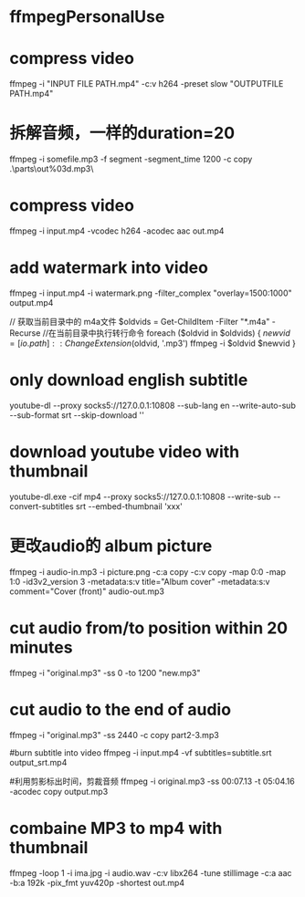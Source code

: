 # ffmpegPersonalUse

# compress video
ffmpeg -i "INPUT FILE PATH.mp4" -c:v h264 -preset slow "OUTPUTFILE PATH.mp4"

# 拆解音频，一样的duration=20
ffmpeg -i somefile.mp3 -f segment -segment_time 1200 -c copy .\parts\out%03d.mp3\


# compress video
ffmpeg -i input.mp4 -vcodec h264 -acodec aac out.mp4


# add watermark into video
ffmpeg -i input.mp4 -i watermark.png -filter_complex "overlay=1500:1000" output.mp4



// 获取当前目录中的 m4a文件
$oldvids = Get-ChildItem -Filter "*.m4a" -Recurse
//在当前目录中执行转行命令
foreach ($oldvid in $oldvids) {
    $newvid = [io.path]::ChangeExtension($oldvid, '.mp3')
    ffmpeg -i $oldvid  $newvid
}

# only download english subtitle
youtube-dl --proxy socks5://127.0.0.1:10808  --sub-lang en --write-auto-sub --sub-format srt --skip-download  ''


# download youtube video with thumbnail
youtube-dl.exe -cif mp4 --proxy socks5://127.0.0.1:10808 --write-sub  --convert-subtitles srt --embed-thumbnail 'xxx'


# 更改audio的 album picture 
ffmpeg -i audio-in.mp3 -i picture.png -c:a copy -c:v copy -map 0:0 -map 1:0 -id3v2_version 3 -metadata:s:v title="Album cover" -metadata:s:v comment="Cover (front)" audio-out.mp3


# cut audio from/to position   within 20 minutes
ffmpeg -i "original.mp3" -ss 0 -to 1200 "new.mp3"  

# cut audio to the end of audio
ffmpeg -i "original.mp3" -ss 2440  -c copy part2-3.mp3


#burn subtitle into video
ffmpeg -i input.mp4 -vf subtitles=subtitle.srt output_srt.mp4

#利用剪影标出时间，剪裁音频
ffmpeg -i original.mp3 -ss 00:07.13 -t 05:04.16 -acodec copy output.mp3 


# combaine MP3 to mp4 with thumbnail
ffmpeg -loop 1 -i ima.jpg -i audio.wav -c:v libx264 -tune stillimage -c:a aac -b:a 192k -pix_fmt yuv420p -shortest out.mp4

